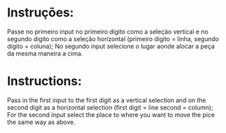 # Instruções:
Passe no primeiro input no primeiro digito como a seleção vertical e no segundo digito como a seleção horizontal (primeiro digito = linha, segundo digito = coluna);
No segundo input selecione o lugar aonde alocar a peça da mesma maneira a cima.

# Instructions:
Pass in the first input to the first digit as a vertical selection and on the second digit as a horizontal selection (first digit = line second = column);
For the second input select the place to where you want to move the pice the same way as above.
